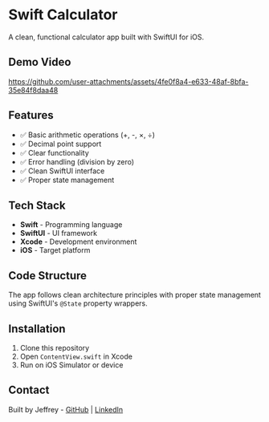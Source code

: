 # Swift Calculator

A clean, functional calculator app built with SwiftUI for iOS.

## Demo Video

https://github.com/user-attachments/assets/4fe0f8a4-e633-48af-8bfa-35e84f8daa48

## Features

- ✅ Basic arithmetic operations (+, -, ×, ÷)
- ✅ Decimal point support
- ✅ Clear functionality
- ✅ Error handling (division by zero)
- ✅ Clean SwiftUI interface
- ✅ Proper state management

## Tech Stack

- **Swift** - Programming language
- **SwiftUI** - UI framework
- **Xcode** - Development environment
- **iOS** - Target platform

## Code Structure

The app follows clean architecture principles with proper state management using SwiftUI's `@State` property wrappers.

## Installation

1. Clone this repository
2. Open `ContentView.swift` in Xcode
3. Run on iOS Simulator or device

## Contact

Built by Jeffrey - [GitHub](https://github.com/Jeffrey-14) | [LinkedIn](https://www.linkedin.com/in/jeffmenson)
